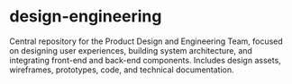 # design-engineering
Central repository for the Product Design and Engineering Team, focused on designing user experiences, building system architecture, and integrating front-end and back-end components. Includes design assets, wireframes, prototypes, code, and technical documentation.
